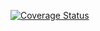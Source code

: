 [![Coverage Status](https://coveralls.io/repos/github/roflanpotsan/tp-lab05/badge.svg?branch=lab)](https://coveralls.io/github/roflanpotsan/tp-lab05?branch=lab)

